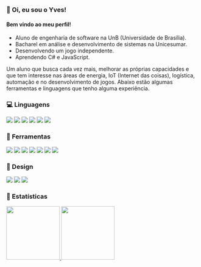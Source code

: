 ### 👋 Oi, eu sou o Yves! 
#### Bem vindo ao meu perfil!

- Aluno de engenharia de software na UnB (Universidade de Brasília).
- Bacharel em análise e desenvolvimento de sistemas na Unicesumar.
- Desenvolvendo um jogo independente.
- Aprendendo C# e JavaScript.

Um aluno que busca cada vez mais, melhorar as próprias capacidades e que tem interesse nas áreas de energia, IoT (Internet das coisas), logística, automação e no desenvolvimento de jogos. Abaixo estão algumas ferramentas e linguagens que tenho alguma experiência.

<h3>💻 Linguagens</h3>
  <p>
    <img src="https://img.shields.io/badge/C-00599C?style=for-the-badge&logo=c&logoColor=white">
    <img src="https://img.shields.io/badge/C%23-239120?style=for-the-badge&logo=c-sharp&logoColor=white">
    <img src="https://img.shields.io/badge/HTML5-E34F26?style=for-the-badge&logo=html5&logoColor=white">
    <img src="https://img.shields.io/badge/CSS3-1572B6?style=for-the-badge&logo=css3&logoColor=white">
    <img src="https://img.shields.io/badge/JavaScript-323330?style=for-the-badge&logo=javascript&logoColor=F7DF1E">
    <img src="https://img.shields.io/badge/Python-FFD43B?style=for-the-badge&logo=python&logoColor=blue">
  </p>
<h3>🧰 Ferramentas</h3> 
  <p>
    <img src="https://img.shields.io/badge/Miro-F7C922?style=for-the-badge&logo=Miro&logoColor=050036">
    <img src="https://img.shields.io/badge/Microsoft_Excel-217346?style=for-the-badge&logo=microsoft-excel&logoColor=white">
    <img src="https://img.shields.io/badge/Microsoft_Word-2B579A?style=for-the-badge&logo=microsoft-word&logoColor=white">
    <img src="https://img.shields.io/badge/Arduino_IDE-00979D?style=for-the-badge&logo=arduino&logoColor=white">
    <img src="https://img.shields.io/badge/Unity-100000?style=for-the-badge&logo=unity&logoColor=white">
    <img src="https://img.shields.io/badge/Notion-000000?style=for-the-badge&logo=notion&logoColor=white">
    <img src="https://img.shields.io/badge/Codepen-000000?style=for-the-badge&logo=codepen&logoColor=white">
  </p>
<h3>🎨 Design</h3>
<p dir="auto">
  <img src="https://img.shields.io/badge/Adobe%20Photoshop-31A8FF?style=for-the-badge&logo=Adobe%20Photoshop&logoColor=black">
  <img src="https://img.shields.io/badge/Adobe%20after%20affects-CF96FD?style=for-the-badge&logo=Adobe%20after%20effects&logoColor=393665">
  <img src="https://img.shields.io/badge/Adobe%20Premiere%20Pro-9999FF?style=for-the-badge&logo=Adobe%20Premiere%20Pro&logoColor=white">
</p>
<h3>🚀 Estatísticas</h3>
  <p dir="auto">
    <a href="https://github.com/anuraghazra/github-readme-stats">
      <img height="140px" src="https://github-readme-stats.vercel.app/api?username=Yvestxt&theme=dracula&rank_icon=github&count_private=true&amp&include_all_commits=true&show_icons=true&hide_border=true&hide_title=true&line_height=21"style="max-width: 100%;">
      <img height="140px" src="https://github-readme-stats.vercel.app/api/top-langs/?username=Yvestxt&theme=dracula&hide_border=true&hide_title=true&layout=compact"style="max-width: 100%;">
    </a>
  </p>
